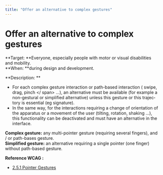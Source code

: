 ```yaml
---
title: "Offer an alternative to complex gestures"
---
```


# Offer an alternative to complex gestures

**Target: **Everyone, especially people with motor or visual disabilities and mobility.  
**When: **during design and development.

**Description: **  
- For each complex gesture interaction or path-based interaction (<span lang = "en"> swipe, drag, pinch </ span> ...), an alternative must be available (for example a non-gestural or simplified alternative) unless this gesture or this trajectory is essential (eg signature).
- In the same way, for the interactions requiring a change of orientation of the apparatus or a movement of the user (tilting, rotation, shaking ...), this functionality can be deactivated and must have an alternative in the interface.

**Complex gesture:** any multi-pointer gesture (requiring several fingers), and / or path-bases gesture.  
**Simplified gesture:** an alternative requiring a single pointer (one finger) without path-based gesture.

**Reference <abbr>WCAG</abbr>&nbsp;:**  
- <a href="https://www.w3.org/TR/WCAG21/#pointer-gestures">2.5.1 Pointer Gestures</a>
